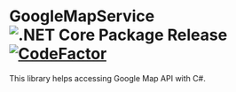 # GoogleMapService ![.NET Core Package Release](https://github.com/VerdantSparks/GoogleMapService/workflows/.NET%20Core%20Package%20Release/badge.svg) [![CodeFactor](https://www.codefactor.io/repository/github/verdantsparks/googlemapservice/badge)](https://www.codefactor.io/repository/github/verdantsparks/googlemapservice)
 
 This library helps accessing Google Map API with C#. 
